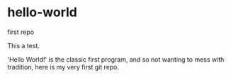 # hello-world
first repo

This a test.

'Hello World!' is the classic first program, and so not wanting to mess with tradition, here is my very first git repo.
